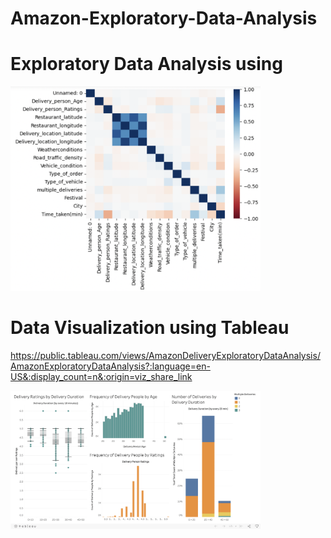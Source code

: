 # Amazon-Exploratory-Data-Analysis

# Exploratory Data Analysis using 

<img src = "Corr_heatmap.png" width="400">


# Data Visualization using Tableau

https://public.tableau.com/views/AmazonDeliveryExploratoryDataAnalysis/AmazonExploratoryDataAnalysis?:language=en-US&:display_count=n&:origin=viz_share_link

<img src = "Amazon_EDA_dashboard.png" width="400">

